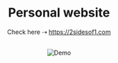 <div align="center">
  <h1>Personal website</h1>
  Check here ⇢ <a href="https://2sidesof1.com" target="_blank" rel="noopener noreferrer">https://2sidesof1.com</a>
  <br />
  <br />
  <figure>
    <img src="https://github.com/betofigueiredo/about-me/assets/7251116/e0f8d2cc-c83b-40c5-b729-49e356ca1c27" alt="Demo" />
  </figure>
</div>
